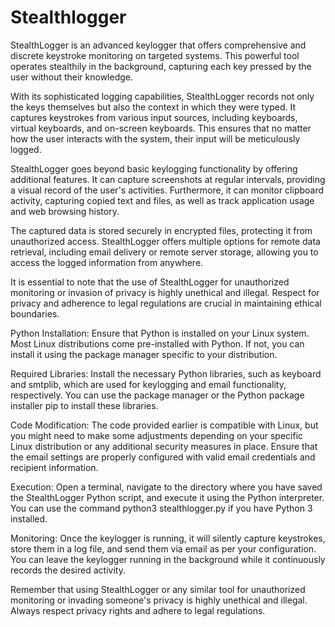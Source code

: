 # Stealthlogger
StealthLogger is an advanced keylogger that offers comprehensive and discrete keystroke monitoring on targeted systems. This powerful tool operates stealthily in the background, capturing each key pressed by the user without their knowledge.

With its sophisticated logging capabilities, StealthLogger records not only the keys themselves but also the context in which they were typed. It captures keystrokes from various input sources, including keyboards, virtual keyboards, and on-screen keyboards. This ensures that no matter how the user interacts with the system, their input will be meticulously logged.

StealthLogger goes beyond basic keylogging functionality by offering additional features. It can capture screenshots at regular intervals, providing a visual record of the user's activities. Furthermore, it can monitor clipboard activity, capturing copied text and files, as well as track application usage and web browsing history.

The captured data is stored securely in encrypted files, protecting it from unauthorized access. StealthLogger offers multiple options for remote data retrieval, including email delivery or remote server storage, allowing you to access the logged information from anywhere.

It is essential to note that the use of StealthLogger for unauthorized monitoring or invasion of privacy is highly unethical and illegal. Respect for privacy and adherence to legal regulations are crucial in maintaining ethical boundaries.

Python Installation: Ensure that Python is installed on your Linux system. Most Linux distributions come pre-installed with Python. If not, you can install it using the package manager specific to your distribution.

Required Libraries: Install the necessary Python libraries, such as keyboard and smtplib, which are used for keylogging and email functionality, respectively. You can use the package manager or the Python package installer pip to install these libraries.

Code Modification: The code provided earlier is compatible with Linux, but you might need to make some adjustments depending on your specific Linux distribution or any additional security measures in place. Ensure that the email settings are properly configured with valid email credentials and recipient information.

Execution: Open a terminal, navigate to the directory where you have saved the StealthLogger Python script, and execute it using the Python interpreter. You can use the command python3 stealthlogger.py if you have Python 3 installed.

Monitoring: Once the keylogger is running, it will silently capture keystrokes, store them in a log file, and send them via email as per your configuration. You can leave the keylogger running in the background while it continuously records the desired activity.

Remember that using StealthLogger or any similar tool for unauthorized monitoring or invading someone's privacy is highly unethical and illegal. Always respect privacy rights and adhere to legal regulations. 




